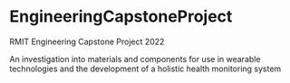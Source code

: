 # EngineeringCapstoneProject

RMIT Engineering Capstone Project 2022

An investigation into materials and components for use in wearable technologies and the development of a holistic health monitoring system
